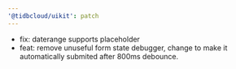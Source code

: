 ```yaml
---
'@tidbcloud/uikit': patch
---
```


- fix: daterange supports placeholder
- feat: remove unuseful form state debugger, change <TextField /> to make it automatically submited after 800ms debounce.
